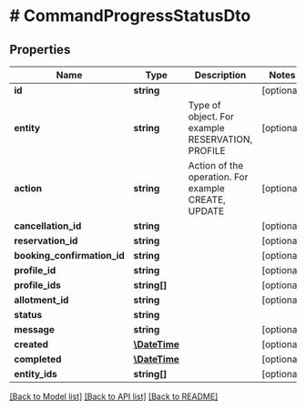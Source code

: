 # # CommandProgressStatusDto

## Properties

Name | Type | Description | Notes
------------ | ------------- | ------------- | -------------
**id** | **string** |  | [optional] 
**entity** | **string** | Type of object. For example RESERVATION, PROFILE | [optional] 
**action** | **string** | Action of the operation. For example CREATE, UPDATE | [optional] 
**cancellation_id** | **string** |  | [optional] 
**reservation_id** | **string** |  | [optional] 
**booking_confirmation_id** | **string** |  | [optional] 
**profile_id** | **string** |  | [optional] 
**profile_ids** | **string[]** |  | [optional] 
**allotment_id** | **string** |  | [optional] 
**status** | **string** |  | 
**message** | **string** |  | [optional] 
**created** | [**\DateTime**](\DateTime.md) |  | [optional] 
**completed** | [**\DateTime**](\DateTime.md) |  | [optional] 
**entity_ids** | **string[]** |  | [optional] 

[[Back to Model list]](../../README.md#documentation-for-models) [[Back to API list]](../../README.md#documentation-for-api-endpoints) [[Back to README]](../../README.md)


